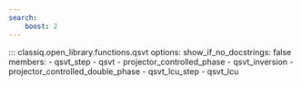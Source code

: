 ```yaml
---
search:
    boost: 2
---
```


<!-- spell-checker: disable -->
<!-- prettier-ignore-start -->
::: classiq.open_library.functions.qsvt
    options:
        show_if_no_docstrings: false
        members:
            - qsvt_step
            - qsvt
            - projector_controlled_phase
            - qsvt_inversion
            - projector_controlled_double_phase
            - qsvt_lcu_step
            - qsvt_lcu
<!-- prettier-ignore-end -->
<!-- spell-checker: enable -->
